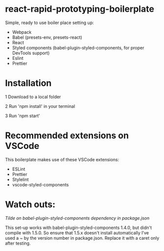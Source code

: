 # react-rapid-prototyping-boilerplate

Simple, ready to use boiler place setting up:
- Webpack
- Babel (presets-env, presets-react)
- React
- Styled components (babel-plugin-styled-components, for proper DevTools support)
- Eslint
- Prettier

# Installation

1 Download to a local folder

2 Run 'npm install' in your terminal

3 Run 'npm start'

# Recommended extensions on VSCode

This boilerplate makes use of these VSCode extensions:
- ESLint
- Prettier
- Stylelint
- vscode-styled-components

# Watch outs:

*Tilde on babel-plugin-styled-components dependency in package.json*

This set-up works with babel-plugin-styled-components 1.4.0, but didn't compile with 1.5.0. So ensure that 1.5.x doesn't install automatically I've used a ~ by the version number in package.json. Replace it with a caret only after testing.
